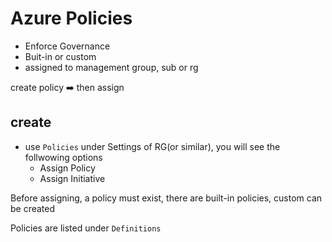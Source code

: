 # Azure Policies

* Enforce Governance
* Buit-in or custom
* assigned to management group, sub or rg

create policy ➡️ then assign

## create

* use `Policies` under Settings of RG(or similar), you will see the follwowing options
    * Assign Policy
    * Assign Initiative

Before assigning, a policy must exist, there are built-in policies, custom can be created

Policies are listed under `Definitions`


